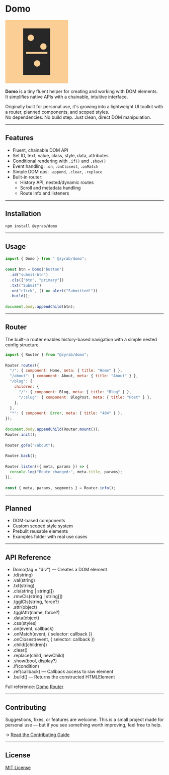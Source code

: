 # Domo

![Domo Logo](./assets/logo.png)

**Domo** is a tiny fluent helper for creating and working with DOM elements.  
It simplifies native APIs with a chainable, intuitive interface.

Originally built for personal use, it's growing into a lightweight UI toolkit with a router, planned components, and scoped styles.  
No dependencies. No build step. Just clean, direct DOM manipulation.

---

## Features

- Fluent, chainable DOM API
- Set ID, text, value, class, style, data, attributes
- Conditional rendering with `.if()` and `.show()`
- Event handling: `.on`, `.onClosest`, `.onMatch`
- Simple DOM ops: `.append`, `.clear`, `.replace`
- Built-in router:
  - History API, nested/dynamic routes
  - Scroll and metadata handling
  - Route info and listeners

---

## Installation

```bash
npm install @zyrab/domo
```

---

## Usage

```js
import { Domo } from " @zyrab/domo";

const btn = Domo("button")
  .id("submit-btn")
  .cls(["btn", "primary"])
  .txt("Submit")
  .on("click", () => alert("Submitted!"))
  .build();

document.body.appendChild(btn);
```

---

## Router

The built-in router enables history-based navigation with a simple nested config structure.

```js
import { Router } from "@zyrab/domo";

Router.routes({
  "/": { component: Home, meta: { title: "Home" } },
  "/about": { component: About, meta: { title: "About" } },
  "/blog": {
    children: {
      "/": { component: Blog, meta: { title: "Blog" } },
      "/:slug": { component: BlogPost, meta: { title: "Post" } },
    },
  },
  "*": { component: Error, meta: { title: "404" } },
});

document.body.appendChild(Router.mount());
Router.init();

Router.goTo("/about");

Router.back();

Router.listen(({ meta, params }) => {
  console.log("Route changed:", meta.title, params);
});

const { meta, params, segments } = Router.info();
```

---

## Planned

- DOM-based components
- Custom scoped style system
- Prebuilt reusable elements
- Examples folder with real use cases

---

## API Reference

- Domo(tag = "div") — Creates a DOM element
- .id(string)
- .val(string)
- .txt(string)
- .cls(string | string[])
- .rmvCls(string | string[])
- .tgglCls(string, force?)
- .attr(object)
- .tgglAttr(name, force?)
- .data(object)
- .css(styles)
- .on(event, callback)
- .onMatch(event, { selector: callback })
- .onClosest(event, { selector: callback })
- .child([children])
- .clear()
- .replace(child, newChild)
- .show(bool, display?)
- .if(condition)
- .ref(callback) — Callback access to raw element
- .build() — Returns the constructed HTMLElement

Full reference:
[Domo](docs/Domo.md)
[Router](docs/Router.md)

---

## Contributing

Suggestions, fixes, or features are welcome.
This is a small project made for personal use — but if you see something worth improving, feel free to help.

→ [Read the Contributing Guide](CONTRIBUTING)

---

## License

[MIT License](LICENSE)
